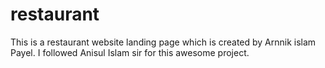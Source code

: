 # restaurant
This is a restaurant website landing page which is created by Arnnik islam Payel. I followed Anisul Islam sir for this awesome project.
